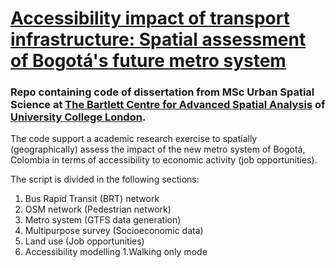 # [Accessibility impact of transport infrastructure: Spatial assessment of Bogotá's future metro system](https://www.researchgate.net/publication/377531023_Accessibility_impact_of_transport_infrastructure_Spatial_assessment_of_Bogota's_future_metro_system)

### Repo containing code of dissertation from MSc Urban Spatial Science at [The Bartlett Centre for Advanced Spatial Analysis](https://www.ucl.ac.uk/bartlett/casa/) of [University College London](https://www.ucl.ac.uk/).

The code support a academic research exercise to spatially (geographically) assess the impact of the new metro system of Bogotá, Colombia in terms of accessibility to economic activity (job opportunities). 

The script is divided in the following sections:

 1. Bus Rapid Transit (BRT) network
 1. OSM network (Pedestrian network)
 1. Metro system (GTFS data generation)
 1. Multipurpose survey (Socioeconomic data)
 1. Land use (Job opportunities)
 1. Accessibility modelling
     1.Walking only mode